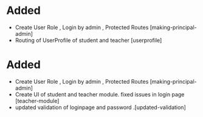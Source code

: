  # Added
 - Create User Role , Login by admin , Protected Routes [making-principal-admin]
 - Routing of UserProfile of student and teacher [userprofile]
 # Added
 - Create User Role , Login by admin , Protected Routes [making-principal-admin]
 - Create UI of student and teacher module. fixed issues in login page [teacher-module]
 - updated validation of loginpage and password .[updated-validation]